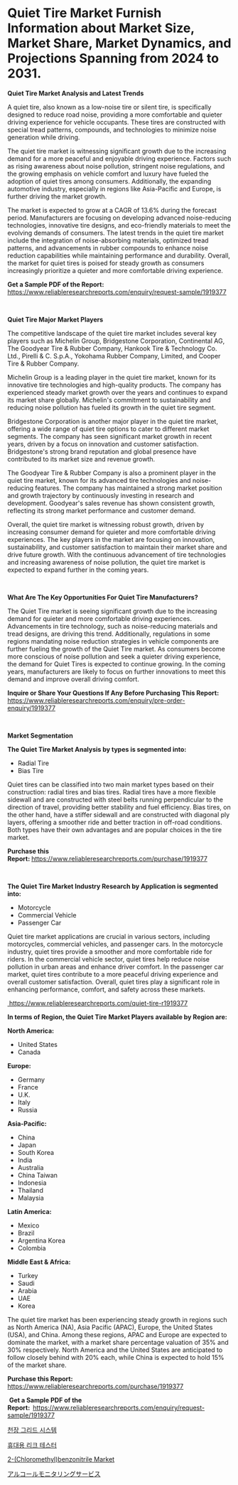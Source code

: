 <p><h1>Quiet Tire Market Furnish Information about Market Size, Market Share, Market Dynamics, and Projections Spanning from 2024 to 2031.</h1></p><p><strong>Quiet Tire Market Analysis and Latest Trends</strong></p>
<p><p>A quiet tire, also known as a low-noise tire or silent tire, is specifically designed to reduce road noise, providing a more comfortable and quieter driving experience for vehicle occupants. These tires are constructed with special tread patterns, compounds, and technologies to minimize noise generation while driving.</p><p>The quiet tire market is witnessing significant growth due to the increasing demand for a more peaceful and enjoyable driving experience. Factors such as rising awareness about noise pollution, stringent noise regulations, and the growing emphasis on vehicle comfort and luxury have fueled the adoption of quiet tires among consumers. Additionally, the expanding automotive industry, especially in regions like Asia-Pacific and Europe, is further driving the market growth.</p><p>The market is expected to grow at a CAGR of 13.6% during the forecast period. Manufacturers are focusing on developing advanced noise-reducing technologies, innovative tire designs, and eco-friendly materials to meet the evolving demands of consumers. The latest trends in the quiet tire market include the integration of noise-absorbing materials, optimized tread patterns, and advancements in rubber compounds to enhance noise reduction capabilities while maintaining performance and durability. Overall, the market for quiet tires is poised for steady growth as consumers increasingly prioritize a quieter and more comfortable driving experience.</p></p>
<p><strong>Get a Sample PDF of the Report:&nbsp;</strong> <a href="https://www.reliableresearchreports.com/enquiry/request-sample/1919377">https://www.reliableresearchreports.com/enquiry/request-sample/1919377</a></p>
<p>&nbsp;</p>
<p><strong>Quiet Tire Major Market Players</strong></p>
<p><p>The competitive landscape of the quiet tire market includes several key players such as Michelin Group, Bridgestone Corporation, Continental AG, The Goodyear Tire & Rubber Company, Hankook Tire & Technology Co. Ltd., Pirelli & C. S.p.A., Yokohama Rubber Company, Limited, and Cooper Tire & Rubber Company.</p><p>Michelin Group is a leading player in the quiet tire market, known for its innovative tire technologies and high-quality products. The company has experienced steady market growth over the years and continues to expand its market share globally. Michelin's commitment to sustainability and reducing noise pollution has fueled its growth in the quiet tire segment.</p><p>Bridgestone Corporation is another major player in the quiet tire market, offering a wide range of quiet tire options to cater to different market segments. The company has seen significant market growth in recent years, driven by a focus on innovation and customer satisfaction. Bridgestone's strong brand reputation and global presence have contributed to its market size and revenue growth.</p><p>The Goodyear Tire & Rubber Company is also a prominent player in the quiet tire market, known for its advanced tire technologies and noise-reducing features. The company has maintained a strong market position and growth trajectory by continuously investing in research and development. Goodyear's sales revenue has shown consistent growth, reflecting its strong market performance and customer demand.</p><p>Overall, the quiet tire market is witnessing robust growth, driven by increasing consumer demand for quieter and more comfortable driving experiences. The key players in the market are focusing on innovation, sustainability, and customer satisfaction to maintain their market share and drive future growth. With the continuous advancement of tire technologies and increasing awareness of noise pollution, the quiet tire market is expected to expand further in the coming years.</p></p>
<p>&nbsp;</p>
<p><strong>What Are The Key Opportunities For Quiet Tire Manufacturers?</strong></p>
<p><p>The Quiet Tire market is seeing significant growth due to the increasing demand for quieter and more comfortable driving experiences. Advancements in tire technology, such as noise-reducing materials and tread designs, are driving this trend. Additionally, regulations in some regions mandating noise reduction strategies in vehicle components are further fueling the growth of the Quiet Tire market. As consumers become more conscious of noise pollution and seek a quieter driving experience, the demand for Quiet Tires is expected to continue growing. In the coming years, manufacturers are likely to focus on further innovations to meet this demand and improve overall driving comfort.</p></p>
<p><strong>Inquire or Share Your Questions If Any Before Purchasing This Report:</strong> <a href="https://www.reliableresearchreports.com/enquiry/pre-order-enquiry/1919377">https://www.reliableresearchreports.com/enquiry/pre-order-enquiry/1919377</a></p>
<p>&nbsp;</p>
<p><strong>Market Segmentation</strong></p>
<p><strong>The Quiet Tire Market Analysis by types is segmented into:</strong></p>
<p><ul><li>Radial Tire</li><li>Bias Tire</li></ul></p>
<p><p>Quiet tires can be classified into two main market types based on their construction: radial tires and bias tires. Radial tires have a more flexible sidewall and are constructed with steel belts running perpendicular to the direction of travel, providing better stability and fuel efficiency. Bias tires, on the other hand, have a stiffer sidewall and are constructed with diagonal ply layers, offering a smoother ride and better traction in off-road conditions. Both types have their own advantages and are popular choices in the tire market.</p></p>
<p><strong>Purchase this Report:&nbsp;</strong><a href="https://www.reliableresearchreports.com/purchase/1919377">https://www.reliableresearchreports.com/purchase/1919377</a></p>
<p>&nbsp;</p>
<p><strong>The Quiet Tire Market Industry Research by Application is segmented into:</strong></p>
<p><ul><li>Motorcycle</li><li>Commercial Vehicle</li><li>Passenger Car</li></ul></p>
<p><p>Quiet tire market applications are crucial in various sectors, including motorcycles, commercial vehicles, and passenger cars. In the motorcycle industry, quiet tires provide a smoother and more comfortable ride for riders. In the commercial vehicle sector, quiet tires help reduce noise pollution in urban areas and enhance driver comfort. In the passenger car market, quiet tires contribute to a more peaceful driving experience and overall customer satisfaction. Overall, quiet tires play a significant role in enhancing performance, comfort, and safety across these markets.</p></p>
<p><a href="https://www.reliableresearchreports.com/quiet-tire-r1919377">&nbsp;https://www.reliableresearchreports.com/quiet-tire-r1919377</a></p>
<p><strong>In terms of Region, the Quiet Tire Market Players available by Region are:</strong></p>
<p>
    <p> <strong> North America: </strong>
        <ul>
            <li>United States</li>
            <li>Canada</li>
        </ul>
        </p> 
    <p> <strong> Europe: </strong>
        <ul>
            <li>Germany</li>
            <li>France</li>
            <li>U.K.</li>
            <li>Italy</li>
            <li>Russia</li>
        </ul>
        </p> 
    <p> <strong> Asia-Pacific: </strong>
        <ul>
            <li>China</li>
            <li>Japan</li>
            <li>South Korea</li>
            <li>India</li>
            <li>Australia</li>
            <li>China Taiwan</li>
            <li>Indonesia</li>
            <li>Thailand</li>
            <li>Malaysia</li>
        </ul>
        </p> 
    <p> <strong> Latin America: </strong>
        <ul>
            <li>Mexico</li>
            <li>Brazil</li>
            <li>Argentina Korea</li>
            <li>Colombia</li>
        </ul>
        </p> 
    <p> <strong> Middle East & Africa: </strong>
        <ul>
            <li>Turkey</li>
            <li>Saudi</li>
            <li>Arabia</li>
            <li>UAE</li>
            <li>Korea</li>
        </ul>
    </p>
    </p>
<p><p>The quiet tire market has been experiencing steady growth in regions such as North America (NA), Asia Pacific (APAC), Europe, the United States (USA), and China. Among these regions, APAC and Europe are expected to dominate the market, with a market share percentage valuation of 35% and 30% respectively. North America and the United States are anticipated to follow closely behind with 20% each, while China is expected to hold 15% of the market share.</p></p>
<p><strong>Purchase this Report: </strong><a href="https://www.reliableresearchreports.com/purchase/1919377">https://www.reliableresearchreports.com/purchase/1919377</a></p>
<p>&nbsp;<strong>Get a Sample PDF of the Report:&nbsp;&nbsp;</strong><a href="https://www.reliableresearchreports.com/enquiry/request-sample/1919377">https://www.reliableresearchreports.com/enquiry/request-sample/1919377</a></p>
<p><strong></strong></p>
<p><p><a href="https://medium.com/@ethawolf/%EC%B2%9C%EC%9E%A5-%EA%B7%B8%EB%A6%AC%EB%93%9C-%EC%8B%9C%EC%8A%A4%ED%85%9C-%EC%82%B0%EC%97%85-%EB%B6%84%EC%84%9D-%EB%B3%B4%EA%B3%A0%EC%84%9C-%EC%9D%91%EC%9A%A9-%ED%94%84%EB%A1%9C%EA%B7%B8%EB%9E%A8-%EC%A7%80%EC%97%AD-%EA%B2%BD%EC%9F%81-%EC%A0%84%EB%9E%B5%EB%B3%84-%EC%8B%9C%EC%9E%A5-%EA%B7%9C%EB%AA%A8-%EC%A0%90%EC%9C%A0%EC%9C%A8-%ED%8A%B8%EB%A0%8C%EB%93%9C-2024-2031-f39f03d269d5">천장 그리드 시스템</a></p><p><a href="https://github.com/nuekbpymrrz5/Market-Research-Report-List-2/blob/main/4770397113807.md">휴대용 리크 테스터</a></p><p><a href="https://github.com/riwar777/Market-Research-Report-List-1/blob/main/2-chloromethylbenzonitrile-market.md">2-(Chloromethyl)benzonitrile Market</a></p><p><a href="https://medium.com/@estasprer20231/%E3%82%A2%E3%83%AB%E3%82%B3%E3%83%BC%E3%83%AB%E3%83%A2%E3%83%8B%E3%82%BF%E3%83%AA%E3%83%B3%E3%82%B0%E3%82%B5%E3%83%BC%E3%83%93%E3%82%B9%E5%B8%82%E5%A0%B4%E3%81%AE%E6%96%B0%E8%88%88%E3%83%88%E3%83%AC%E3%83%B3%E3%83%89%E3%81%A8%E5%B0%86%E6%9D%A5%E3%81%AE%E5%B1%95%E6%9C%9B-2024%E5%B9%B4%E3%81%8B%E3%82%892031%E5%B9%B4%E3%81%BE%E3%81%A7%E3%81%AE%E6%9C%9F%E9%96%93%E3%81%AB%E3%81%A4%E3%81%84%E3%81%A6-9a1e2d69bd8a">アルコールモニタリングサービス</a></p></p>